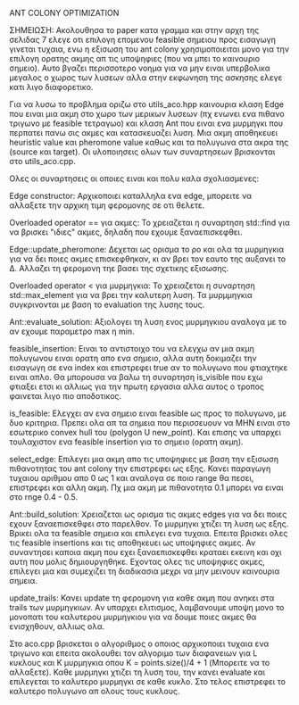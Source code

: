 ANT COLONY OPTIMIZATION

ΣΗΜΕΙΩΣΗ: Ακολουθησα το paper κατα γραμμα και στην αρχη της σελιδας 7 ελεγε οτι επιλογη επομενου feasible σημειου προς εισαγωγη γινεται τυχαια, ενω η εξισωση του 
ant colony χρησιμοποιειται μονο για την επιλογη ορατης ακμης απ τις υποψηφιες (που να μπει το καινουριο σημειο). Αυτο βγαζει περισσοτερο νοημα για να μην ειναι
υπερβολικα μεγαλος ο χωρος των λυσεων αλλα στην εκφωνηση της ασκησης ελεγε κατι λιγο διαφορετικο.

Για να λυσω το προβλημα οριζω στο utils_aco.hpp καινουρια κλαση Edge που ειναι μια ακμη στο χωρο των μερικων λυσεων (πχ ενωνει ενα πιθανο τριγωνο με feasible τετραγωο)
και κλαση Ant που ειναι ενα μυρμηγκι που περπατει πανω σις ακμες και κατασκευαζει λυση. Μια ακμη αποθηκευει heuristic value και pheromone value καθως και τα πολυγωνα 
στα ακρα της (source και target). Oι υλοποιησεις ολων των συναρτησεων βρισκονται στo utils_aco.cpp.

Oλες οι συναρτησεις οι οποιες ειναι και πολυ καλα σχολιασμενες: 

Edge constructor: Aρχικοποιει καταλληλα ενα edge, μπορειτε να αλλαξετε την αρχικη τιμη φερομονης σε οτι θελετε.

Overloaded operator == για ακμες: Το χρειαζεται η συναρτηση std::find για να βρισκει "ιδιες" ακμες, δηλαδη που εχουμε ξαναεπισκεφθει.

Edge::update_pheromone: Δεχεται ως ορισμα το ρο και ολα τα μυρμηγκια για να δει ποιες ακμες επισκεφθηκαν, κι αν βρει τον εαυτο της αυξανει το Δ. Αλλαζει τη φερομονη
τηε βασει της σχετικης εξισωσης.

Overloaded operator < για μυρμηγκια: Το χρειαζεται η συναρτηση std::max_element για να βρει την καλυτερη λυση. Τα μυρμμηγκια συγκρινονται με βαση το evaluation της 
λυσης τους.

Ant::evaluate_solution: Αξιολογει τη λυση ενος μυρμηγκιου αναλογα με το αν εχουμε παραμετρο max η min.

feasible_insertion: Ειναι το αντιστοιχο του να ελεγχω αν μια ακμη πολυγωνου ειναι ορατη απο ενα σημειο, αλλα αυτη δοκιμαζει την εισαγωγη σε ενα index και επιστρεφει
true αν το πολυγωνο που φτιαχτηκε ειναι απλο. Θα μπορουσα να βαλω τη συναρτηση is_visible που εχω φτιαξει ετσι κι αλλιως για την πρωτη εργασια αλλα αυτος ο τροπος 
φαινεται λιγο πιο αποδοτικος.

is_feasible: Ελεγχει αν ενα σημειο ειναι feasible ως προς το πολυγωνο, με δυο κριτηρια. Πρεπει ολα απ τα σημεια που περισσευουν να ΜΗΝ ειναι στο εσωτερικο convex hull 
του (polygon U new_point). Kαι επισης να υπαρχει τουλαχιστον ενα feasible insertion για το σημειο (ορατη ακμη).

select_edge: Επιλεγει μια ακμη απο τις υποψηφιες με βαση την εξισωση πιθανοτητας του ant colony την επιστρεφει ως εξης. Κανει παραγωγη τυχαιου αριθμου απο 0 ως 1 και 
αναλογα σε ποιο range θα πεσει, επιστρεφει και αλλη ακμη. Πχ μια ακμη με πιθανοτητα 0.1 μπορει να ειναι στο rnge 0.4 - 0.5.

Ant::build_solution: Χρειαζεται ως ορισμα τις ακμες edges για να δει ποιες εχουν ξαναεπισκεθφει στο παρελθον. Το μυρμηγκι χτιζει τη λυση ως εξης. Βρικει ολα τα feasible
σημεια και επιλεγει ενα τυχαια. Επειτα βρισκει ολες τις feasible insertions και τις αποθηκευει ως υποψηφιες ακμες. Αν συναντησει καποια ακμη που εχει ξαναεπισκεφθει
κραταει εκεινη και οχι αυτη που μολις δημιουργηθηκε. Εχοντας ολες τις υποψηφιες ακμες, επιλεγει μια και συμεχιζει τη διαδικασια μεχρι να μην μεινουν καινουρια σημεια.

update_trails: Κανει update τη φερομονη για καθε ακμη που ανηκει στα trails των μυρμηγκιων. Aν υπαρχει ελιτισμος, λαμβανουμε υποψη μονο το μονοπατι του καλυτερου
μυρμηγκιου για να δουμε ποιες ακμες θα ενισχηθουν, αλλιως ολα.

Στο aco.cpp βρισκεται ο αλγοριθμος ο οποιος αρχικοποιει τυχαια ενα τριγωνο και επειτα ακολουθει τον αλγοριμο των διαφανειων για L κυκλους και K μυρμηγκια οπου 
Κ = points.size()/4 + 1 (Μπορειτε να το αλλαξετε). Καθε μυρμηγκι χτιζει τη λυση του, την κανει evaluate και επιλεγεται το καλυτερο μυρμηγκι σε καθε κυκλο. Στο τελος
επιστρεφει το καλυτερο πολυγωνο απ ολους τους κυκλους.
